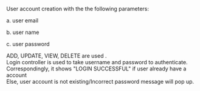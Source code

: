 User account creation with the the following parameters:<br/>

a. user email <br/>

b. user name <br/>

c. user password <br/>

ADD, UPDATE, VIEW, DELETE are used .<br/>
Login controller is used to take username  and password to authenticate.<br/>
Correspondingly, it shows "LOGIN SUCCESSFUL" if user already have a account<br/>
Else, user account is not existing/Incorrect password  message will pop up.<br/>
